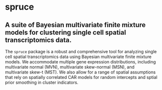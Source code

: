 # spruce
## A suite of Bayesian multivariate finite mixture models for clustering single cell spatial transcriptomics data. 

The `spruce` package is a robust and comprehensive tool for analyzing single cell spatial transcriptomics data using Bayesian multivariate finite mixture models. We accommodate multiple gene expression distributions, including multivariate normal (MVN), multivariate skew-normal (MSN), and multivariate skew-t (MST). We also allow for a range of spatial assumptions that rely on spatially correlated CAR models for random intercepts and sptial prior smoothing in cluster indicators. 
